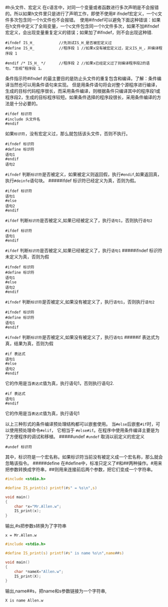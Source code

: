 #h头文件、宏定义
在c语言中，对同一个变量或者函数进行多次声明是不会报错的。所以如果h文件里只是进行了声明工作，即使不使用# ifndef宏定义，一个c文件多次包含同一个h文件也不会报错。　使用#ifndef可以避免下面这种错误：如果在h文件中定义了全局变量，一个c文件包含同一个h文件多次，如果不加#ifndef宏定义，会出现变量重复定义的错误；如果加了#ifndef，则不会出现这种错.
```text
#ifndef IS_H_			//先测试IS_H_是否被宏定义过
#define IS_H_ 			//程序段 1 //如果x没有被宏定义过，定义IS_H_，并编译程序段 1

#endif /* IS_H_ */		//程序段 2 //如果x已经定义过了则编译程序段2的语句，“忽视”程序段 1。
```
条件指示符#ifndef 的最主要目的是防止头文件的重复包含和编译。了解：条件编译当然也可以用条件语句来实现。 但是用条件语句将会对整个源程序进行编译，生成的目标代码程序很长，而采用条件编译，则根据条件只编译其中的程序段1或程序段2，生成的目标程序较短。如果条件选择的程序段很长，采用条件编译的方法是十分必要的。
```text
#ifdef 标识符
#include 头文件名
#endif
```
如果`标识符`，没有宏定义过，那么就包括该头文件，否则不执行。
```text
#ifndef 标识符
#define 标识符
语句1
#endif
语句2
```
`#ifndef` 判断`标识符`是否被定义，如果被定义则返回假，执行`#endif`,如果返回真，执行`#deinfe`语句块。
#####ifdef
标识符已经定义为真，否则为假。
```text
#ifdef 标识符
语句1
#else
语句2
#endif
```
`#ifdef` 判断`标识符`是否被定义,如果已经被定义了，执行`语句1`，否则执行`语句2`
```text
#ifdef 标识符
语句1
#endif
```
`#ifdef` 判断`标识符`是否被定义,如果已经被定义了，执行`语句1`
#####ifndef
标识符未定义为真，否则为假
```text
#ifndef 标识符
#define 标识符
语句1
#else
语句2
#endif
```
`#ifndef` 判断`标识符`是否被定义,如果没有被定义了，执行`语句1`，否则执行`语句2`
```text
#ifndef 标识符
#define 标识符
语句1
#endif
```
`#ifndef` 判断`标识符`是否被定义,如果没有被定义了，执行`语句1`
#####if
表达式为真，结果为真，否则为假
```text
#if 表达式
语句1
#else
语句2
#endif
```
它的作用是当`表达式`值为真，执行语句1，否则执行语句2.
```text
#if 表达式
语句1
#endif
```
它的作用是当`表达式`值为真，执行语句1

以上三种形式的条件编译预处理结构都可以嵌套使用。 当`#else`后嵌套`#if`时，可以使用预处理命令`#elif`， 它相当于 `#else#if`。在程序中使用条件编译主要是为了方便程序的调试和移植。
#####undef
`#undef` 取消以前定义的宏定义
```text
#undef 标识符
```
其中，标识符是一个宏名称。如果标识符当前没有被定义成一个宏名称，那么就会忽略该指令。
#####define
在#define中，标准只定义了#和##两种操作。#用来把参数转换成字符串，##则用来连接前后两个参数，把它们变成一个字符串。
```c
#include <stdio.h>

#define IS_print(s) printf(#s" = %s\n",s)

void main()
{
	char *x="Mr.Allen.w";
	IS_print(x);
}
```
输出,#s把参数s转换为了字符串
```text
x = Mr.Allen.w
```
```c
#include <stdio.h>

#define IS_print(s) printf(#s" is name %s\n",name##s)

void main()
{
	char *nameX="Allen.w";
	IS_print(X);
}
```
输出,name##s，把name和s参数链接为一个字符串,
```text
X is name Allen.w
```
